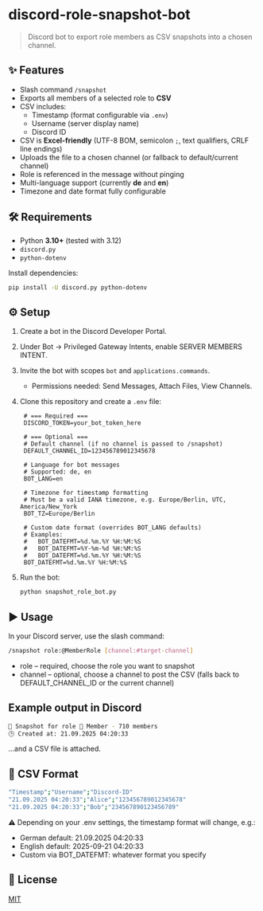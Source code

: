 # discord-role-snapshot-bot

> Discord bot to export role members as CSV snapshots into a chosen channel.

## ✨ Features
- Slash command `/snapshot`  
- Exports all members of a selected role to **CSV**  
- CSV includes:  
  - Timestamp (format configurable via `.env`)  
  - Username (server display name)  
  - Discord ID  
- CSV is **Excel-friendly** (UTF-8 BOM, semicolon `;`, text qualifiers, CRLF line endings)  
- Uploads the file to a chosen channel (or fallback to default/current channel)  
- Role is referenced in the message without pinging  
- Multi-language support (currently **de** and **en**)  
- Timezone and date format fully configurable  

## 🛠️ Requirements
- Python **3.10+** (tested with 3.12)  
- `discord.py`
- `python-dotenv` 

Install dependencies:
```bash
pip install -U discord.py python-dotenv
```

## ⚙️ Setup
1. Create a bot in the Discord Developer Portal.
2. Under Bot → Privileged Gateway Intents, enable SERVER MEMBERS INTENT.
3. Invite the bot with scopes `bot` and `applications.commands`.
   - Permissions needed: Send Messages, Attach Files, View Channels.
4. Clone this repository and create a `.env` file:
   
        # === Required ===
        DISCORD_TOKEN=your_bot_token_here
        
        # === Optional ===
        # Default channel (if no channel is passed to /snapshot)
        DEFAULT_CHANNEL_ID=123456789012345678
        
        # Language for bot messages
        # Supported: de, en
        BOT_LANG=en
        
        # Timezone for timestamp formatting
        # Must be a valid IANA timezone, e.g. Europe/Berlin, UTC, America/New_York
        BOT_TZ=Europe/Berlin
        
        # Custom date format (overrides BOT_LANG defaults)
        # Examples:
        #   BOT_DATEFMT=%d.%m.%Y %H:%M:%S
        #   BOT_DATEFMT=%Y-%m-%d %H:%M:%S
        #   BOT_DATEFMT=%d.%m.%Y %H:%M:%S
        BOT_DATEFMT=%d.%m.%Y %H:%M:%S
6. Run the bot:
   ```bash
   python snapshot_role_bot.py
   ```

## ▶️ Usage
In your Discord server, use the slash command:
```bash
/snapshot role:@MemberRole [channel:#target-channel]
```
- role – required, choose the role you want to snapshot
- channel – optional, choose a channel to post the CSV
  (falls back to DEFAULT_CHANNEL_ID or the current channel)

## Example output in Discord
```bash
📸 Snapshot for role 🔑 Member - 710 members
🕒 Created at: 21.09.2025 04:20:33
```
…and a CSV file is attached.

## 📂 CSV Format
```bash
"Timestamp";"Username";"Discord-ID"
"21.09.2025 04:20:33";"Alice";"123456789012345678"
"21.09.2025 04:20:33";"Bob";"234567890123456789"
```

⚠️ Depending on your .env settings, the timestamp format will change, e.g.:

- German default: 21.09.2025 04:20:33
- English default: 2025-09-21 04:20:33
- Custom via BOT_DATEFMT: whatever format you specify

## 📜 License
[MIT](https://github.com/sgtesuark/discord-role-snapshot-bot/blob/main/LICENSE)
